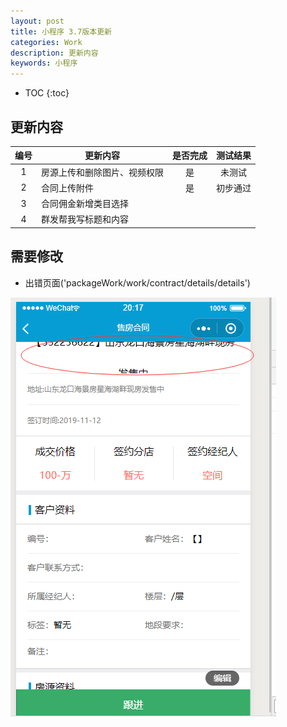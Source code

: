 ```yaml
---
layout: post
title: 小程序 3.7版本更新
categories: Work
description: 更新内容
keywords: 小程序
---
```


* TOC
{:toc}
## 更新内容

| 编号 | 更新内容                     | 是否完成 | 测试结果 |
| :--: | ---------------------------- | :------: | :------: |
|  1   | 房源上传和删除图片、视频权限 |    是    |  未测试  |
|  2   | 合同上传附件                 |    是    | 初步通过 |
|  3   | 合同佣金新增类目选择         |          |          |
|  4   | 群发帮我写标题和内容         |          |          |



## 需要修改

- 出错页面('packageWork/work/contract/details/details')

!['合同详情页'](/images/posts/appletPic/contractdetails.png)



